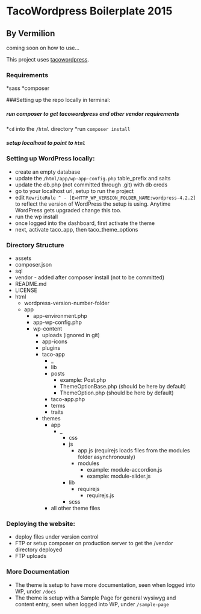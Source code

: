 # TacoWordpress Boilerplate 2015
## By Vermilion

coming soon on how to use...

This project uses [tacowordpress](https://github.com/tacowordpress/tacowordpress).

### Requirements
*sass
*composer

###Setting up the repo locally in terminal:

##### run composer to get tacowordpress and other vendor requirements
*```cd``` into the ```/html``` directory
*run ```composer install```

##### setup localhost to point to ```html```

### Setting up WordPress locally:

* create an empty database
* update the ```/html/app/wp-app-config.php``` table_prefix and salts
* update the db.php (not committed through .git) with db creds
* go to your localhost url, setup to run the project
* edit ```RewriteRule ^ - [E=HTTP_WP_VERSION_FOLDER_NAME:wordpress-4.2.2]``` to reflect the version of WordPress the setup is using. Anytime WordPress gets upgraded change this too.
* run the wp install
* once logged into the dashboard, first activate the theme
* next, activate taco_app, then taco_theme_options

### Directory Structure
* assets
* composer.json
* sql
* vendor - added after composer install (not to be committed)
* README.md
* LICENSE
* html
  * wordpress-version-number-folder
  * app
    * app-environment.php
    * app-wp-config.php
    * wp-content
      * uploads (ignored in git)
      * app-icons
      * plugins
      * taco-app
        * _
        * lib
        * posts
          * example: Post.php
          * ThemeOptionBase.php (should be here by default)
          * ThemeOption.php (should be here by default)
        * taco-app.php
        * terms
        * traits
      * themes
        * app
          * _
            * css
            * js
              * app.js (requirejs loads files from the modules folder asynchronously)
              * modules
                * example: module-accordion.js
                * example: module-slider.js
            * lib
              * requirejs
                * requirejs.js
            * scss
        * all other theme files

### Deploying the website:

* deploy files under version control
* FTP or setup composer on production server to get the /vendor directory deployed
* FTP uploads

### More Documentation
* The theme is setup to have more documentation, seen when logged into WP, under ```/docs```
* The theme is setup with a Sample Page for general wysiwyg and content entry, seen when logged into WP, under ```/sample-page```
